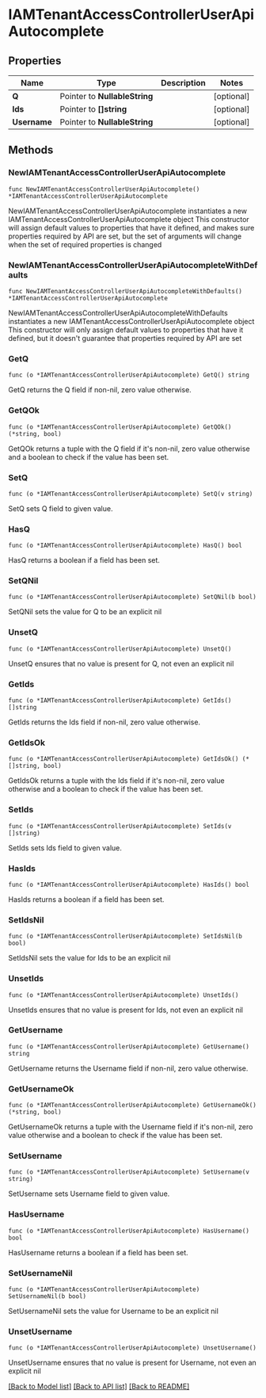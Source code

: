 # IAMTenantAccessControllerUserApiAutocomplete

## Properties

Name | Type | Description | Notes
------------ | ------------- | ------------- | -------------
**Q** | Pointer to **NullableString** |  | [optional] 
**Ids** | Pointer to **[]string** |  | [optional] 
**Username** | Pointer to **NullableString** |  | [optional] 

## Methods

### NewIAMTenantAccessControllerUserApiAutocomplete

`func NewIAMTenantAccessControllerUserApiAutocomplete() *IAMTenantAccessControllerUserApiAutocomplete`

NewIAMTenantAccessControllerUserApiAutocomplete instantiates a new IAMTenantAccessControllerUserApiAutocomplete object
This constructor will assign default values to properties that have it defined,
and makes sure properties required by API are set, but the set of arguments
will change when the set of required properties is changed

### NewIAMTenantAccessControllerUserApiAutocompleteWithDefaults

`func NewIAMTenantAccessControllerUserApiAutocompleteWithDefaults() *IAMTenantAccessControllerUserApiAutocomplete`

NewIAMTenantAccessControllerUserApiAutocompleteWithDefaults instantiates a new IAMTenantAccessControllerUserApiAutocomplete object
This constructor will only assign default values to properties that have it defined,
but it doesn't guarantee that properties required by API are set

### GetQ

`func (o *IAMTenantAccessControllerUserApiAutocomplete) GetQ() string`

GetQ returns the Q field if non-nil, zero value otherwise.

### GetQOk

`func (o *IAMTenantAccessControllerUserApiAutocomplete) GetQOk() (*string, bool)`

GetQOk returns a tuple with the Q field if it's non-nil, zero value otherwise
and a boolean to check if the value has been set.

### SetQ

`func (o *IAMTenantAccessControllerUserApiAutocomplete) SetQ(v string)`

SetQ sets Q field to given value.

### HasQ

`func (o *IAMTenantAccessControllerUserApiAutocomplete) HasQ() bool`

HasQ returns a boolean if a field has been set.

### SetQNil

`func (o *IAMTenantAccessControllerUserApiAutocomplete) SetQNil(b bool)`

 SetQNil sets the value for Q to be an explicit nil

### UnsetQ
`func (o *IAMTenantAccessControllerUserApiAutocomplete) UnsetQ()`

UnsetQ ensures that no value is present for Q, not even an explicit nil
### GetIds

`func (o *IAMTenantAccessControllerUserApiAutocomplete) GetIds() []string`

GetIds returns the Ids field if non-nil, zero value otherwise.

### GetIdsOk

`func (o *IAMTenantAccessControllerUserApiAutocomplete) GetIdsOk() (*[]string, bool)`

GetIdsOk returns a tuple with the Ids field if it's non-nil, zero value otherwise
and a boolean to check if the value has been set.

### SetIds

`func (o *IAMTenantAccessControllerUserApiAutocomplete) SetIds(v []string)`

SetIds sets Ids field to given value.

### HasIds

`func (o *IAMTenantAccessControllerUserApiAutocomplete) HasIds() bool`

HasIds returns a boolean if a field has been set.

### SetIdsNil

`func (o *IAMTenantAccessControllerUserApiAutocomplete) SetIdsNil(b bool)`

 SetIdsNil sets the value for Ids to be an explicit nil

### UnsetIds
`func (o *IAMTenantAccessControllerUserApiAutocomplete) UnsetIds()`

UnsetIds ensures that no value is present for Ids, not even an explicit nil
### GetUsername

`func (o *IAMTenantAccessControllerUserApiAutocomplete) GetUsername() string`

GetUsername returns the Username field if non-nil, zero value otherwise.

### GetUsernameOk

`func (o *IAMTenantAccessControllerUserApiAutocomplete) GetUsernameOk() (*string, bool)`

GetUsernameOk returns a tuple with the Username field if it's non-nil, zero value otherwise
and a boolean to check if the value has been set.

### SetUsername

`func (o *IAMTenantAccessControllerUserApiAutocomplete) SetUsername(v string)`

SetUsername sets Username field to given value.

### HasUsername

`func (o *IAMTenantAccessControllerUserApiAutocomplete) HasUsername() bool`

HasUsername returns a boolean if a field has been set.

### SetUsernameNil

`func (o *IAMTenantAccessControllerUserApiAutocomplete) SetUsernameNil(b bool)`

 SetUsernameNil sets the value for Username to be an explicit nil

### UnsetUsername
`func (o *IAMTenantAccessControllerUserApiAutocomplete) UnsetUsername()`

UnsetUsername ensures that no value is present for Username, not even an explicit nil

[[Back to Model list]](../README.md#documentation-for-models) [[Back to API list]](../README.md#documentation-for-api-endpoints) [[Back to README]](../README.md)


